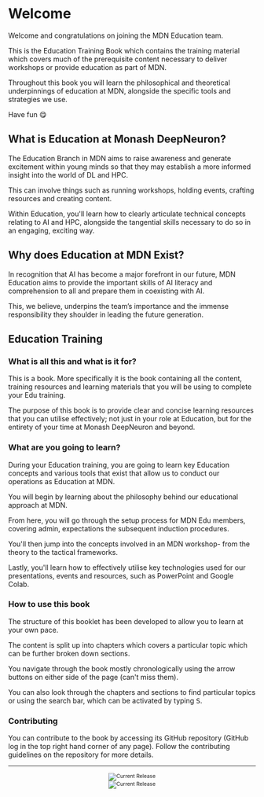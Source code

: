 <!-- Add images to this page-->

# Welcome

Welcome and congratulations on joining the MDN Education team. 

This is the Education Training Book which contains the training material which covers much of the prerequisite content necessary to deliver workshops or provide education as part of MDN.

Throughout this book you will learn the philosophical and theoretical underpinnings of education at MDN, alongside the specific tools and strategies we use. 

Have fun 😋

## What is Education at Monash DeepNeuron?

The Education Branch in MDN aims to raise awareness and generate excitement within young minds so that they may establish a more informed insight into the world of DL and HPC.

This can involve things such as running workshops, holding events, crafting resources and creating content. 

Within Education, you'll learn how to clearly articulate technical concepts relating to AI and HPC, alongside the tangential skills necessary to do so in an engaging, exciting way.


## Why does Education at MDN Exist?

In recognition that AI has become a major forefront in our future, MDN Education aims to provide the important skills of AI literacy and comprehension to all and prepare them in coexisting with AI. 

This, we believe, underpins the team’s importance and the immense responsibility they shoulder in leading the future generation.

## Education Training

### What is all this and what is it for?

This is a book. More specifically it is the book containing all the content, training resources and learning materials that you will be using to complete your Edu training. 

The purpose of this book is to provide clear and concise learning resources that you can utilise effectively; not just in your role at Education, but for the entirety of your time at Monash DeepNeuron and beyond.

### What are you going to learn?

During your Education training, you are going to learn key Education concepts and various tools that exist that allow us to conduct our operations as Education at MDN.

You will begin by learning about the philosophy behind our educational approach at MDN.

From here, you will go through the setup process for MDN Edu members, covering admin, expectations the subsequent induction procedures.

You'll then jump into the concepts involved in an MDN workshop- from the theory to the tactical frameworks. 

Lastly, you'll learn how to effectively utilise key technologies used for our presentations, events and resources, such as PowerPoint and Google Colab. 

### How to use this book

The structure of this booklet has been developed to allow you to learn at your own pace.

The content is split up into chapters which covers a particular topic which can be further broken down sections. 

You navigate through the book mostly chronologically using the arrow buttons on either side of the page (can't miss them). 

You can also look through the chapters and sections to find particular topics or using the search bar, which can be activated by typing <kbd>S</kbd>.



<!-- Potentially add challenges later on??? 
Each chapter has a challenges section. These contain various tasks to complete related to the content of each chapter.
-->
### Contributing

You can contribute to the book by accessing its GitHub repository (GitHub log in the top right hand corner of any page). Follow the contributing guidelines on the repository for more details.

---

<div style="font-size: 0.75em;">
  <center>
    <img src="https://img.shields.io/github/v/release/MonashDeepNeuron/Education-Training?include_prereleases" alt="Current Release">
  </center>
</div>

<div style="font-size: 0.75em;">
  <center>
    <img src="https://img.shields.io/github/v/release/jv-ds/MDN-Edu-Handbook?include_prereleases" alt="Current Release">
  </center>
</div>
